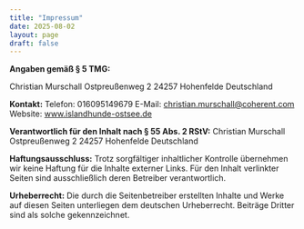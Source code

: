 ```yaml
---
title: "Impressum"
date: 2025-08-02
layout: page
draft: false
---
```


**Angaben gemäß § 5 TMG:**

Christian Murschall
Ostpreußenweg 2
24257 Hohenfelde
Deutschland

**Kontakt:**
Telefon: 016095149679
E-Mail: christian.murschall@coherent.com
Website: www.islandhunde-ostsee.de

**Verantwortlich für den Inhalt nach § 55 Abs. 2 RStV:**
Christian Murschall
Ostpreußenweg 2
24257 Hohenfelde
Deutschland

**Haftungsausschluss:**
Trotz sorgfältiger inhaltlicher Kontrolle übernehmen wir keine Haftung für die Inhalte externer Links. Für den Inhalt verlinkter Seiten sind ausschließlich deren Betreiber verantwortlich.

**Urheberrecht:**
Die durch die Seitenbetreiber erstellten Inhalte und Werke auf diesen Seiten unterliegen dem deutschen Urheberrecht. Beiträge Dritter sind als solche gekennzeichnet.
